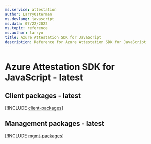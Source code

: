 ```yaml
---
ms.service: attestation
author: LarryOsterman
ms.devlang: javascript
ms.data: 07/22/2022
ms.topic: reference
ms.author: larryo
title: Azure Attestation SDK for JavaScript
description: Reference for Azure Attestation SDK for JavaScript
---
```

# Azure Attestation SDK for JavaScript - latest

## Client packages - latest
[!INCLUDE [client-packages](attestation-client-index.md)]
## Management packages - latest
[!INCLUDE [mgmt-packages](attestation-mgmt-index.md)]